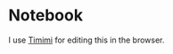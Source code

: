# Notebook

I use [Timimi] for editing this in the browser.

[Timimi]: https://ibnishak.github.io/Timimi/